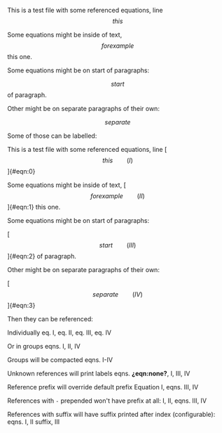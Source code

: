 This is a test file with some referenced equations, line $$ this $$

Some equations might be inside of text, $$ for example $$ this one.

Some equations might be on start of paragraphs:

$$ start $$ of paragraph.

Other might be on separate paragraphs of their own:

$$ separate $$

Some of those can be labelled:

This is a test file with some referenced equations, line
[$$ this \qquad(I)$$]{#eqn:0}

Some equations might be inside of text,
[$$ for example \qquad(II)$$]{#eqn:1} this one.

Some equations might be on start of paragraphs:

[$$ start \qquad(III)$$]{#eqn:2} of paragraph.

Other might be on separate paragraphs of their own:

[$$ separate \qquad(IV)$$]{#eqn:3}

Then they can be referenced:

Individually eq. I, eq. II, eq. III, eq. IV

Or in groups eqns. I, II, IV

Groups will be compacted eqns. I-IV

Unknown references will print labels eqns. **¿eqn:none?**, I, III, IV

Reference prefix will override default prefix Equation I, eqns. III, IV

References with `-` prepended won't have prefix at all: I, II,
eqns. III, IV

References with suffix will have suffix printed after index
(configurable): eqns. I, II suffix, III

